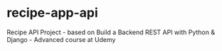 # recipe-app-api
Recipe API Project - based on Build a Backend REST API with Python &amp; Django - Advanced course at Udemy
